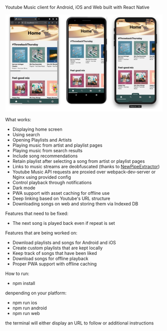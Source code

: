 Youtube Music client for Android, iOS and Web built with React Native

![alt text](youtune.jpg)

What works:
- Displaying home screen
- Using search
- Opening Playlists and Artists
- Playing music from artist and playlist pages
- Playing music from search results
- Include song recommendations
- Retain playlist after selecting a song from artist or playlist pages
- Links to music streams are deobfuscated (thanks to [NewPipeExtractor](https://github.com/TeamNewPipe/NewPipeExtractor))
- Youtube Music API requests are proxied over webpack-dev-server or Nginx using provided config
- Control playback through notifications
- Dark mode
- PWA support with asset caching for offline use
- Deep linking based on Youtube's URL structure
- Downloading songs on web and storing them via Indexed DB

Features that need to be fixed:
- The next song is played back even if repeat is set

Features that are being worked on:
- Download playlists and songs for Android and iOS
- Create custom playlists that are kept locally
- Keep track of songs that have been liked
- Download songs for offline playback
- Proper PWA support with offline caching

How to run:

- npm install

denpending on your platform:

- npm run ios
- npm run android
- npm run web

the terminal will either display an URL to follow or additional instructions